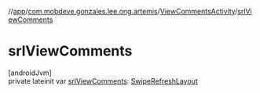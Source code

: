 //[app](../../../index.md)/[com.mobdeve.gonzales.lee.ong.artemis](../index.md)/[ViewCommentsActivity](index.md)/[srlViewComments](srl-view-comments.md)

# srlViewComments

[androidJvm]\
private lateinit var [srlViewComments](srl-view-comments.md): [SwipeRefreshLayout](https://developer.android.com/reference/kotlin/androidx/swiperefreshlayout/widget/SwipeRefreshLayout.html)

